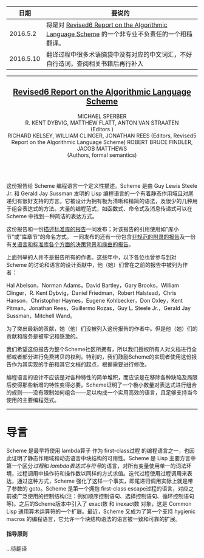 | 日期 | 要说的 |
|--|--|
| 2016.5.2 | 将是对 [Revised6 Report on the Algorithmic Language Scheme](http://www.r6rs.org/) 的一个非专业不负责任的一个粗糙翻译。 |
| 2016.5.10 | 翻译过程中很多术语脑袋中没有对应的中文词汇，不好自行造词，查阅相关书籍后再行补入 |

---

<center>
<h2><a href="http://www.r6rs.org/">Revised6 Report on the Algorithmic Language Scheme</a></h2>
MICHAEL SPERBER <br/>
R. KENT DYBVIG, MATTHEW FLATT, ANTON VAN STRAATEN <br/>
(Editors ) <br/>
RICHARD KELSEY, WILLIAM CLINGER, JONATHAN REES (Editors, Revised5 Report on the Algorithmic Language Scheme) ROBERT BRUCE FINDLER, JACOB MATTHEWS <br/>
(Authors, formal semantics)
</center>

<br/><br/>

这份报告给 Scheme 编程语言一个定义性描述。Scheme 是由 Guy Lewis Steele Jr. 和 Gerald Jay Sussman 发明的 Lisp 编程语言的一个有着静态作用域且对尾递归有很好支持的方言。它被设计为拥有极为清晰和精简的语法，及很少的几种用于组合表达式的方法。大量的编程范式，如函数式、命令式及消息传递式可以在 Scheme 中找到一种简洁的表达方式。

这份报告和一份[描述标准库的报告](http://www.r6rs.org/final/html/r6rs-lib/r6rs-lib.html)一同发布；对该报告的引用使用如”库小节“或”库章节“的命名方式。 一同发布的还有一份包含[非规范的附录的报告](http://www.r6rs.org/final/html/r6rs-app/r6rs-app.html)及一份有[关语言和标准库各个方面的决策背景和缘由的报告](http://www.r6rs.org/final/html/r6rs-rationale/r6rs-rationale.html)。

上面列举的人并不是报告所有的作者。这些年中，以下各位也曾参与到对 Scheme 的讨论和语言的设计贡献中，他（她）们曾在之前的报告中被列为作者：

Hal Abelson，Norman Adams，David Bartley，Gary Brooks，William Clinger，R. Kent Dybvig，Daniel Friedman，Robert Halstead，Chris Hanson，Christopher Haynes，Eugene Kohlbecker，Don Oxley，Kent Pitman，Jonathan Rees，Guillermo Rozas，Guy L. Steele Jr.，Gerald Jay Sussman，Mitchell Wand。

为了突出最新的贡献，她（他）们没被列入这份报告的作者中。但是他（她）们的贡献和服务是被牢记和感激的。

我们希望这份报告为整个Scheme社区所拥有，所以我们授权所有人对文档进行全部或者部分进行免费拷贝的权利。特别的，我们鼓励Scheme的实现者使用这份报告作为其实现的手册和其它文档的起点，根据需要进行修改。

编程语言的设计不应该是对各种特性的简单堆积，而应该是在移除各种缺陷及局限后使得那些新增的特性变得必要。Scheme证明了一个极小数量对表达式进行组合的规则——没有限制如何组合——足以构成一个实用高效的语言，且足够支持当今使用的主要编程范式。

---

# 导言

Scheme 是最早将使用 lambda算子 作为 first-class过程 的编程语言之一，也因此证明了静态作用域和动态语言中块结构的可用性。Scheme 是 Lisp 主要方言中第一个区分*过程*和 *lambda表达式与符号*的语言，对所有变量使用单一的词法环境，过程调用中操作符和操作数以同样的方式求值。迭代过程使用过程调用来表达，通过这种方式，Scheme 强化了这样一个事实，即尾递归调用实际上就是带了参数的 goto。Scheme 是第一个拥抱 first-class escape过程的语言，对应之前被广泛使用的控制结构(注：例如顺序控制语句、选择控制语句、循环控制语句等)。之后的Scheme版本中引入了 exact数 和 inexact数 对象，这是 Common Lisp 通用算术运算符的一个扩展。最近，Scheme 又成为了第一个支持 hygienic macros 的编程语言，它允许一个块结构语法的语言被一致和可靠的扩展。

#### 指导原则

...待翻译
